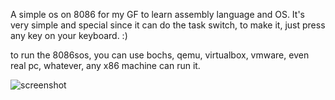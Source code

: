 A simple os on 8086 for my GF to learn assembly language and OS.
It's very simple and special since it can do the task switch, to make it, just press any key on your keyboard. :)

to run the 8086sos, you can use bochs, qemu, virtualbox, vmware, even real pc, whatever, any x86 machine can run it.

![screenshot](https://github.com/wuxx/8086sos/blob/master/screenshot.png)
